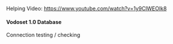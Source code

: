 

Helping Video:
https://www.youtube.com/watch?v=1y9ClWEOIk8

#### Vodoset 1.0 Database

Connection testing / checking
